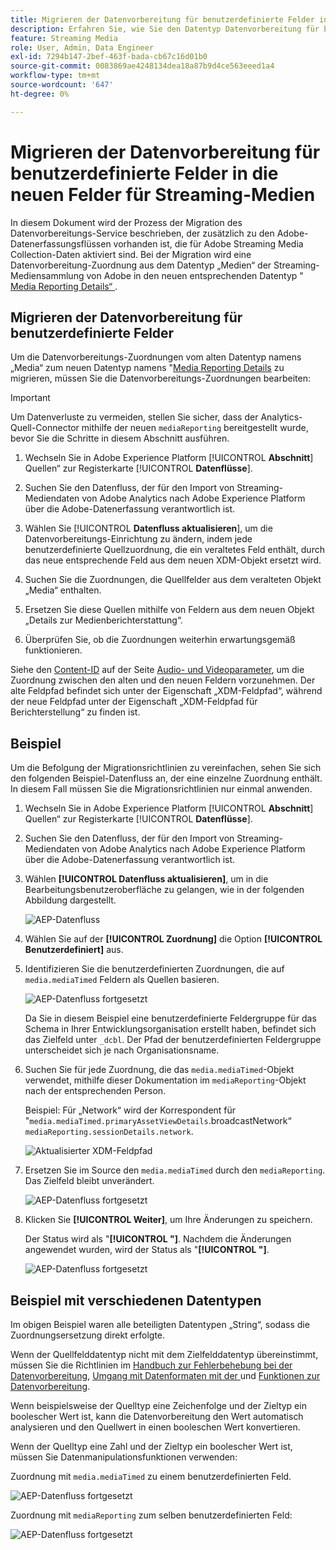 ```yaml
---
title: Migrieren der Datenvorbereitung für benutzerdefinierte Felder in die neuen Felder für Streaming-Medien
description: Erfahren Sie, wie Sie den Datentyp Datenvorbereitung für benutzerdefinierte Felder in die neuen Felder für Streaming-Medien migrieren.
feature: Streaming Media
role: User, Admin, Data Engineer
exl-id: 7294b147-2bef-463f-bada-cb67c16d01b0
source-git-commit: 0083869ae4248134dea18a87b9d4ce563eeed1a4
workflow-type: tm+mt
source-wordcount: '647'
ht-degree: 0%

---
```


# Migrieren der Datenvorbereitung für benutzerdefinierte Felder in die neuen Felder für Streaming-Medien

In diesem Dokument wird der Prozess der Migration des Datenvorbereitungs-Service beschrieben, der zusätzlich zu den Adobe-Datenerfassungsflüssen vorhanden ist, die für Adobe Streaming Media Collection-Daten aktiviert sind. Bei der Migration wird eine Datenvorbereitung-Zuordnung aus dem Datentyp „Medien“ der Streaming-Mediensammlung von Adobe in den neuen entsprechenden Datentyp &quot;[ Media Reporting Details“ ](https://experienceleague.adobe.com/de/docs/experience-platform/xdm/data-types/media-reporting-details).

## Migrieren der Datenvorbereitung für benutzerdefinierte Felder

Um die Datenvorbereitungs-Zuordnungen vom alten Datentyp namens „Media“ zum neuen Datentyp namens &quot;[Media Reporting Details](https://experienceleague.adobe.com/de/docs/experience-platform/xdm/data-types/media-reporting-details) zu migrieren, müssen Sie die Datenvorbereitungs-Zuordnungen bearbeiten:

>[!IMPORTANT]
>
>Um Datenverluste zu vermeiden, stellen Sie sicher, dass der Analytics-Quell-Connector mithilfe der neuen `mediaReporting` bereitgestellt wurde, bevor Sie die Schritte in diesem Abschnitt ausführen.

1. Wechseln Sie in Adobe Experience Platform [!UICONTROL **Abschnitt**] Quellen“ zur Registerkarte [!UICONTROL **Datenflüsse**].

1. Suchen Sie den Datenfluss, der für den Import von Streaming-Mediendaten von Adobe Analytics nach Adobe Experience Platform über die Adobe-Datenerfassung verantwortlich ist.

1. Wählen Sie [!UICONTROL **Datenfluss aktualisieren**], um die Datenvorbereitungs-Einrichtung zu ändern, indem jede benutzerdefinierte Quellzuordnung, die ein veraltetes Feld enthält, durch das neue entsprechende Feld aus dem neuen XDM-Objekt ersetzt wird.

1. Suchen Sie die Zuordnungen, die Quellfelder aus dem veralteten Objekt „Media“ enthalten.

1. Ersetzen Sie diese Quellen mithilfe von Feldern aus dem neuen Objekt „Details zur Medienberichterstattung“.

1. Überprüfen Sie, ob die Zuordnungen weiterhin erwartungsgemäß funktionieren.

Siehe den [Content-ID](https://experienceleague.adobe.com/de/docs/media-analytics/using/implementation/variables/audio-video-parameters#content-id) auf der Seite [Audio- und Videoparameter](https://experienceleague.adobe.com/de/docs/media-analytics/using/implementation/variables/audio-video-parameters), um die Zuordnung zwischen den alten und den neuen Feldern vorzunehmen. Der alte Feldpfad befindet sich unter der Eigenschaft „XDM-Feldpfad“, während der neue Feldpfad unter der Eigenschaft „XDM-Feldpfad für Berichterstellung“ zu finden ist.

## Beispiel

Um die Befolgung der Migrationsrichtlinien zu vereinfachen, sehen Sie sich den folgenden Beispiel-Datenfluss an, der eine einzelne Zuordnung enthält. In diesem Fall müssen Sie die Migrationsrichtlinien nur einmal anwenden.

1. Wechseln Sie in Adobe Experience Platform [!UICONTROL **Abschnitt**] Quellen“ zur Registerkarte [!UICONTROL **Datenflüsse**].

1. Suchen Sie den Datenfluss, der für den Import von Streaming-Mediendaten von Adobe Analytics nach Adobe Experience Platform über die Adobe-Datenerfassung verantwortlich ist.

1. Wählen **[!UICONTROL Datenfluss aktualisieren]**, um in die Bearbeitungsbenutzeroberfläche zu gelangen, wie in der folgenden Abbildung dargestellt.

   ![AEP-Datenfluss](assets/aep-dataflow.jpeg)

1. Wählen Sie auf der **[!UICONTROL Zuordnung]** die Option **[!UICONTROL Benutzerdefiniert]** aus.

1. Identifizieren Sie die benutzerdefinierten Zuordnungen, die auf `media.mediaTimed` Feldern als Quellen basieren.

   ![AEP-Datenfluss fortgesetzt](assets/aep-dataflow2.jpeg)

   Da Sie in diesem Beispiel eine benutzerdefinierte Feldergruppe für das Schema in Ihrer Entwicklungsorganisation erstellt haben, befindet sich das Zielfeld unter `_dcbl`. Der Pfad der benutzerdefinierten Feldergruppe unterscheidet sich je nach Organisationsname.

1. Suchen Sie für jede Zuordnung, die das `media.mediaTimed`-Objekt verwendet, mithilfe dieser Dokumentation im `mediaReporting`-Objekt nach der entsprechenden Person.

   Beispiel: Für „Network“ wird der Korrespondent für &quot;`media.mediaTimed.primaryAssetViewDetails`.broadcastNetwork“ `mediaReporting.sessionDetails.network`.

   ![Aktualisierter XDM-Feldpfad](assets/xdm-field-path-old-and-new.jpeg)

1. Ersetzen Sie im **&#x200B;**&#x200B;Source den `media.mediaTimed` durch den `mediaReporting`. Das Zielfeld bleibt unverändert.

   ![AEP-Datenfluss fortgesetzt](assets/aep-dataflow3.jpeg)

1. Klicken Sie **[!UICONTROL Weiter]**, um Ihre Änderungen zu speichern.

   Der Status wird als &quot;**[!UICONTROL &quot;]**. Nachdem die Änderungen angewendet wurden, wird der Status als &quot;**[!UICONTROL &quot;]**.

   ![AEP-Datenfluss fortgesetzt](assets/aep-dataflow5.jpeg)

## Beispiel mit verschiedenen Datentypen

Im obigen Beispiel waren alle beteiligten Datentypen „String“, sodass die Zuordnungsersetzung direkt erfolgte.

Wenn der Quellfelddatentyp nicht mit dem Zielfelddatentyp übereinstimmt, müssen Sie die Richtlinien im [Handbuch zur Fehlerbehebung bei der Datenvorbereitung](https://experienceleague.adobe.com/de/docs/experience-platform/data-prep/troubleshooting-guide), [Umgang mit Datenformaten mit der ](https://experienceleague.adobe.com/de/docs/experience-platform/data-prep/data-handling) und [Funktionen zur Datenvorbereitung](https://experienceleague.adobe.com/de/docs/experience-platform/data-prep/data-handling).

Wenn beispielsweise der Quelltyp eine Zeichenfolge und der Zieltyp ein boolescher Wert ist, kann die Datenvorbereitung den Wert automatisch analysieren und den Quellwert in einen booleschen Wert konvertieren.

Wenn der Quelltyp eine Zahl und der Zieltyp ein boolescher Wert ist, müssen Sie Datenmanipulationsfunktionen verwenden:

Zuordnung mit `media.mediaTimed` zu einem benutzerdefinierten Feld.

![AEP-Datenfluss fortgesetzt](assets/aep-dataflow6.jpeg)

Zuordnung mit `mediaReporting` zum selben benutzerdefinierten Feld:

![AEP-Datenfluss fortgesetzt](assets/aep-dataflow7.jpeg)
